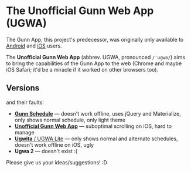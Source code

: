 # The Unofficial Gunn Web App (UGWA)
The Gunn App, this project's predecessor, was originally only available to [Android](https://github.com/RiceCakess/TheGunnApp) and [iOS](https://github.com/xaviloinaz/thegunnapp) users.

The **Unofficial Gunn Web App** (abbrev. UGWA, pronounced `/ˈuɡwə/`) aims to bring the capabilities of the Gunn App to the web (Chrome and maybe iOS Safari; it'd be a miracle if it worked on other browsers too).

## Versions
and their faults:
- [**Gunn Schedule**](https://orbiit.github.io/gunn-web-app/schedule/) — doesn't work offline, uses jQuery and Materialize, only shows normal schedule, only light theme
- [**Unofficial Gunn Web App**](https://orbiit.github.io/gunn-web-app/) — suboptimal scrolling on iOS, hard to manage
- [**Ugwita** / UGWA Lite](https://orbiit.github.io/gunn-web-app/lite/) — only shows normal and alternate schedules, doesn't work offline on iOS, ugly
- **Ugwa 2** — doesn't exist :(

Please give us your ideas/suggestions! :D
